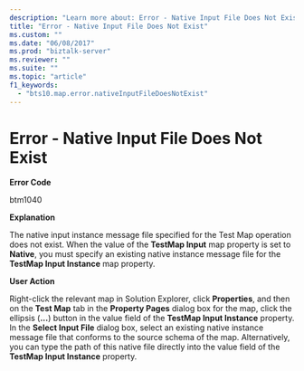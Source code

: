 ```yaml
---
description: "Learn more about: Error - Native Input File Does Not Exist"
title: "Error - Native Input File Does Not Exist"
ms.custom: ""
ms.date: "06/08/2017"
ms.prod: "biztalk-server"
ms.reviewer: ""
ms.suite: ""
ms.topic: "article"
f1_keywords: 
  - "bts10.map.error.nativeInputFileDoesNotExist"
---
```

# Error - Native Input File Does Not Exist
**Error Code**  
  
 btm1040  
  
 **Explanation**  
  
 The native input instance message file specified for the Test Map operation does not exist. When the value of the **TestMap Input** map property is set to **Native**, you must specify an existing native instance message file for the **TestMap Input Instance** map property.  
  
 **User Action**  
  
 Right-click the relevant map in Solution Explorer, click **Properties**, and then on the **Test Map** tab in the **Property Pages** dialog box for the map, click the ellipsis (**...**) button in the value field of the **TestMap Input Instance** property. In the **Select Input File** dialog box, select an existing native instance message file that conforms to the source schema of the map. Alternatively, you can type the path of this native file directly into the value field of the **TestMap Input Instance** property.
